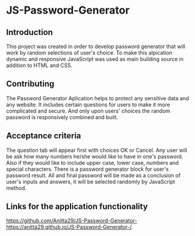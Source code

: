 # JS-Password-Generator


## Introduction

This project was created in order to develop password generator that will work  by random selections of user's choice. 
To make this alpication dynamic and responsive JavaScript was used as main building source in addition to HTML and CSS. 

## Contributing

The Password Generator Aplication helps to protect any sensitive data and any website. It includes certain questions for users to make it more complicated and secure. And only upon users' choices the random password is responsively combined and built.

## Acceptance criteria

The question tab will appear first with choices OK or Cancel.
Any user will be ask how many numbers he/she would like to have in one's password.
Also if they  would like to include upper case, lower case, numbers and special characters.
There is a password generator block for user's password result. 
All and final password will be made as a conclusion of user's inputs and answers, it will be selected randomly by JavaScript method.


## Links for the application functionality

https://github.com/Anitta29/JS-Password-Generator-
https://anitta29.github.io/JS-Password-Generator-/.
